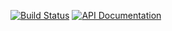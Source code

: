 [![Build Status](https://travis-ci.org/benlemasurier/config.svg?branch=master)](https://travis-ci.org/benlemasurier/config)
[![API Documentation](http://img.shields.io/badge/api-Godoc-blue.svg?style=flat-square)](http://godoc.org/github.com/benlemasurier/config)
